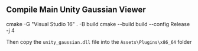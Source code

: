 ## Compile Main Unity Gaussian Viewer

cmake -G "Visual Studio 16" . -B build
cmake --build build --config Release -j 4

Then copy the ``unity_gaussian.dll`` file into the ``Assets\Plugins\x86_64`` folder
